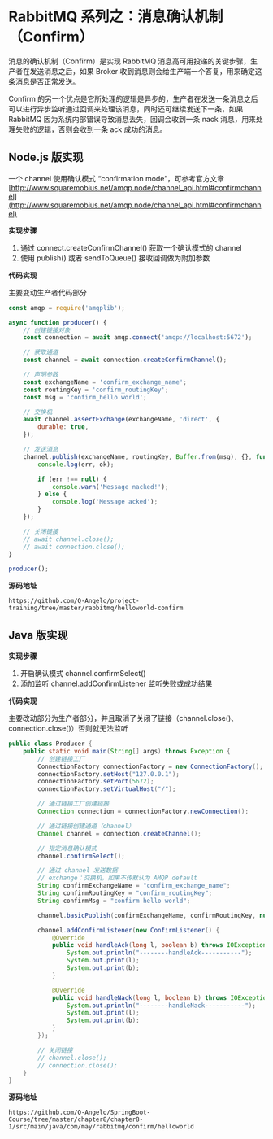 # RabbitMQ 系列之：消息确认机制（Confirm）

消息的确认机制（Confirm）是实现 RabbitMQ 消息高可用投递的关键步骤，生产者在发送消息之后，如果 Broker 收到消息则会给生产端一个答复，用来确定这条消息是否正常发送。

Confirm 的另一个优点是它所处理的逻辑是异步的，生产者在发送一条消息之后可以进行异步监听通过回调来处理该消息，同时还可继续发送下一条，如果 RabbitMQ 因为系统内部错误导致消息丢失，回调会收到一条 nack 消息，用来处理失败的逻辑，否则会收到一条 ack 成功的消息。

## Node.js 版实现

一个 channel 使用确认模式 “confirmation mode”，可参考官方文章 [http://www.squaremobius.net/amqp.node/channel_api.html#confirmchannel](http://www.squaremobius.net/amqp.node/channel_api.html#confirmchannel)

**实现步骤**

1. 通过 connect.createConfirmChannel() 获取一个确认模式的 channel
2. 使用 publish() 或者 sendToQueue() 接收回调做为附加参数

**代码实现**

主要变动生产者代码部分

```js
const amqp = require('amqplib');

async function producer() {
    // 创建链接对象
    const connection = await amqp.connect('amqp://localhost:5672');

    // 获取通道
    const channel = await connection.createConfirmChannel();

    // 声明参数
    const exchangeName = 'confirm_exchange_name';
    const routingKey = 'confirm_routingKey';
    const msg = 'confirm_hello world';

    // 交换机
    await channel.assertExchange(exchangeName, 'direct', {
        durable: true,
    });

    // 发送消息
    channel.publish(exchangeName, routingKey, Buffer.from(msg), {}, function(err, ok){
        console.log(err, ok);

        if (err !== null) {
            console.warn('Message nacked!');
        } else {
            console.log('Message acked');
        }
    });

    // 关闭链接
    // await channel.close();
    // await connection.close();
}

producer();
```

**源码地址**

```
https://github.com/Q-Angelo/project-training/tree/master/rabbitmq/helloworld-confirm
```

## Java 版实现

**实现步骤**

1. 开启确认模式 channel.confirmSelect()
2. 添加监听 channel.addConfirmListener 监听失败或成功结果

**代码实现**

主要改动部分为生产者部分，并且取消了关闭了链接（channel.close()、connection.close()）否则就无法监听

```java
public class Producer {
    public static void main(String[] args) throws Exception {
        // 创建链接工厂
        ConnectionFactory connectionFactory = new ConnectionFactory();
        connectionFactory.setHost("127.0.0.1");
        connectionFactory.setPort(5672);
        connectionFactory.setVirtualHost("/");

        // 通过链接工厂创建链接
        Connection connection = connectionFactory.newConnection();

        // 通过链接创建通道（channel）
        Channel channel = connection.createChannel();

        // 指定消息确认模式
        channel.confirmSelect();

        // 通过 channel 发送数据
        // exchange：交换机，如果不传默认为 AMQP default
        String confirmExchangeName = "confirm_exchange_name";
        String confirmRoutingKey = "confirm_routingKey";
        String confirmMsg = "confirm hello world";

        channel.basicPublish(confirmExchangeName, confirmRoutingKey, null, confirmMsg.getBytes());

        channel.addConfirmListener(new ConfirmListener() {
            @Override
            public void handleAck(long l, boolean b) throws IOException {
                System.out.println("--------handleAck-----------");
                System.out.print(l);
                System.out.print(b);
            }

            @Override
            public void handleNack(long l, boolean b) throws IOException {
                System.out.println("--------handleNack-----------");
                System.out.print(l);
                System.out.print(b);
            }
        });

        // 关闭链接
        // channel.close();
        // connection.close();
    }
}
```

**源码地址**

```
https://github.com/Q-Angelo/SpringBoot-Course/tree/master/chapter8/chapter8-1/src/main/java/com/may/rabbitmq/confirm/helloworld
```

